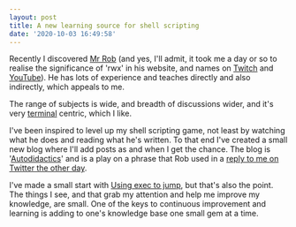 ```yaml
---
layout: post
title: A new learning source for shell scripting
date: '2020-10-03 16:49:58'
---
```

Recently I discovered [Mr Rob](https://rwx.gg) (and yes, I'll admit, it took me a day or so to realise the significance of 'rwx' in his website, and names on [Twitch](https://twitch.tv/rwxrob) and [YouTube](https://youtube.com/rwxrob)). He has lots of experience and teaches directly and also indirectly, which appeals to me.

The range of subjects is wide, and breadth of discussions wider, and it's very [terminal](https://twitter.com/search?q=%23TheFutureIsTerminal&src=typed_query) centric, which I like.

I've been inspired to level up my shell scripting game, not least by watching what he does and reading what he's written. To that end I've created a small new blog where I'll add posts as and when I get the chance. The blog is '[Autodidactics](https://qmacro.org/autodidactics/)' and is a play on a phrase that Rob used in a [reply to me on Twitter the other day](https://twitter.com/rwxrob/status/1311403209622204428).

I've made a small start with [Using exec to jump](https://qmacro.org/autodidactics/2020/10/03/using-exec-to-jump.html), but that's also the point. The things I see, and that grab my attention and help me improve my knowledge, are small. One of the keys to continuous improvement and learning is adding to one's knowledge base one small gem at a time.
